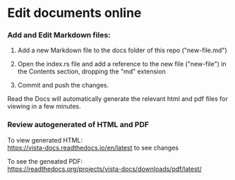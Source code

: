 # Edit documents online


### Add and Edit Markdown files:

1. Add a new Markdown file to the docs folder of this repo ("new-file.md")

2. Open the index.rs file and add a reference to the new file ("new-file") in the Contents section, dropping the "md" extension

3. Commit and push the changes.

Read the Docs will automatically generate the relevant html and pdf files for viewing in a few minutes. 

### Review autogenerated of HTML and PDF

To view generated HTML:  
https://vista-docs.readthedocs.io/en/latest  to see changes

To see the geneated PDF:  
https://readthedocs.org/projects/vista-docs/downloads/pdf/latest/
